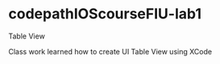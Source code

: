 # codepathIOScourseFIU-lab1
Table View 

Class work learned how to create UI Table View using XCode 
